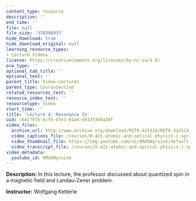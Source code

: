 ```yaml
---
content_type: resource
description: ''
end_time: ''
file: null
file_size: '370394933'
hide_download: true
hide_download_original: null
learning_resource_types:
- Lecture Videos
license: https://creativecommons.org/licenses/by-nc-sa/4.0/
ocw_type: ''
optional_tab_title: ''
optional_text: ''
parent_title: Video Lectures
parent_type: CourseSection
related_resources_text: ''
resource_index_text: ''
resourcetype: Video
start_time: ''
title: 'Lecture 4: Resonance IV'
uid: c642787b-6cf6-dfe3-01a4-d913f4d4a38f
video_files:
  archive_url: http://www.archive.org/download/MIT8.421S14/MIT8_421S14_lec04_300k.mp4
  video_captions_file: /courses/8-421-atomic-and-optical-physics-i-spring-2014/57c8936d192457749f8035b1d54dce41_OMdGWyruixk.vtt
  video_thumbnail_file: https://img.youtube.com/vi/OMdGWyruixk/default.jpg
  video_transcript_file: /courses/8-421-atomic-and-optical-physics-i-spring-2014/c9e249f774c9c13656ca281e63c565ee_OMdGWyruixk.pdf
video_metadata:
  youtube_id: OMdGWyruixk
---
```


**Description:** In this lecture, the professor discussed about quantized spin in a magnetic field and Landau-Zener problem.

**Instructor:** Wolfgang Ketterle

